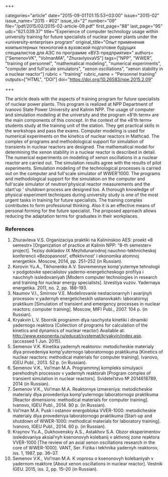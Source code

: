 +++

categories="article"
date="2015-09-01T01:15:53+03:00"
issue="2015-02"
issue_name="2015 - #02"
issue_id="2"
number="09"
file="/pdf/2015/02/2015-02-article-09.pdf"
first_page="88"
last_page="95"
udc="621.039.37"
title="Experience of computer technology usage within university training for future specialists of nuclear power plants under the «university-enterprise» program"
original_title="Опыт применения компьютерных технологий в вузовской подготовке будущих специалистов для АЭС по программе «ВУЗ-предприятие»"
authors=["SemenovVK", "VolmanMA", "ZhuravlyovaVS"]
tags=["NPP", "WWER", "training of personnel", "mathematical modeling", "numerical experiments", "computer and full'scale simulators", "xenon oscillations", "xenon stability in a nuclear reactor"]
rubric = "training"
rubric_name = "Personnel training"
outputs=["HTML", "DOI"]
doi="https://doi.org/10.26583/npe.2015.2.09"

+++

The article deals with the aspects of training program for future specialists of nuclear power plants. This program is realized at NPP Department of Ivanovo State Power University and Kalinin NPP. The usage of computer and simulation modeling at the university and the program «8'th term» are the main components of this concept. In the context of the «8'th term» students study at the training unit of the station. They get practical skills in the workshops and pass the exams. Computer modeling is used for numerical experiments on the kinetics of nuclear reactors in Mathcad. The complex of programs and methodological support for simulation of transients in nuclear reactors are designed. The mathematical model for determining the xenon stability in a nuclear reactor is described in detail. The numerical experiments on modeling of xenon oscillations in a nuclear reactor are carried out. The simulation results agree with the results of pilot experiments. Simulation modeling of the technological processes is carried out on the computer and full'scale simulator of WWER'1000. The programs and methodological support for the simulation on the computer and full'scale simulator of neutron'physical reactor measurements and the start'up ' shutdown process are designed too. A thorough knowledge of physical experiment techniques during university study is one of the most urgent tasks in training for future specialists. The training complex contributes to form professional thinking. Also it is an effective means of personal forming for the future specialist. The proposed approach allows reducing the adaptation terms for graduates in their workplaces.

### References

1. Zhuravleva V.S. Organizaсiya praktiki na Kalininskoо AES: proekt «8 semestr» [Organization of practice at Kalinin NPP: “8-th semester» project]. Tezisy dokladov IX Mezhdunarodnoj nauchno-tekhnicheskoj konferencii «Bezopasnost’, effektivnost’ i ekonomika atomnoj energetiki». Moscow, 2014, pp. 251–252 (in Russian).
2. Korovin Yu.A., Tikhonenko A.V. Sovremennye komp’yuternye tehnologii v podgotovke specialistov yaderno-energeticheskogo profilya i nauchnyh issledovaniyah [Modern computer technologies in research and training for nuclear energy specialists]. Izvestiya vuzov. Yadernaya energetika. 2011, no. 2, pp. 188–193.
3. Naumov V.I., Smirnov V.E. Modelirovanie nestaсionarnyh i avarijnyh proсessov v yadernyh energeticheskih ustanovkakh: laboratornyj praktikum [Simulation of transient and emergency processes in nuclear reactors: computer training]. Moscow, MIFI Publ., 2007. 104 p. (in Russian).
4. Kryakvin L.V. Sbornik programm dlya raschyota kinetiki i dinamiki yadernogo reaktora (Collection of programs for calculation of the kinetics and dynamics of nuclear reactor) Available at: http://www.exponenta.ru/educat/systemat/kryakvin/index.asp. (accessed 1 Jun. 2015).
5. Semenov V.K. Kinetika yadernyh reaktorov: metodicheskie materialy dlya provedeniya komp’yuternogo laboratornogo praktikuma [Kinetics of nuclear reactors: methodical materials for computer training]. Ivanovo, IGEU Publ., 2013. 52 p. (in Russian).
6. Semenov V.K., Vol’man M.A. Programmnyj kompleks simulyacii perehodnyh processov v yadernyh reaktorah [Program complex of transient simulation in nuclear reactors]. Svidetel’stvo № 2014618789, 2014 (in Russian).
7. Semenov V.K., Vol’man M.A. Reaktornye izmereniya: metodicheskie materialy dlya provedeniya komp’yuternogo laboratornogo praktikuma [Reactor dimensions: methodical materials for computer training]. Ivanovo, IGEU Publ., 2014. 80 p. (in Russian).
8. Vol’man M.A. Pusk i ostanov energobloka VVER-1000: metodicheskie materialy dlya provedeniya laboratornogo praktikuma [Start-up and shutdown of WWER-1000: methodical materials for laboratory training]. Ivanovo, IGEU Publ., 2014. 60 p. (in Russian).
9. Kraynov Yu.A., Dukhovenskiy A.S., Astakhov S.A. Obzor eksperimentov issledovaniya aksial’nyh ksenonovyh kolebanij v aktivnoj zone reaktora VVER-1000 [The review of an axial xenon oscillations research in the core of WWER-1000]. VANT, Ser. Fizika i tekhnika yadernyh reaktorov, iss. 1, 1987, pp. 36–37.
10. Semenov V.K., Vol’man M.A. K voprosu o ksenonovyh kolebaniyah v yadernom reaktore [About xenon oscillations in nuclear reactor]. Vestnik IGEU. 2015, iss. 2, pp. 15–20 (in Russian).